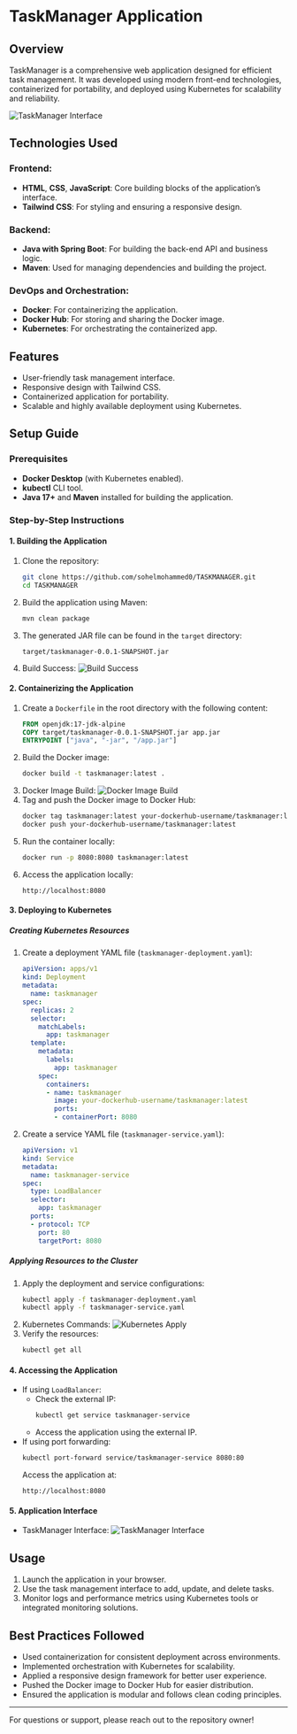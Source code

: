 # TaskManager Application

## Overview
TaskManager is a comprehensive web application designed for efficient task management. It was developed using modern front-end technologies, containerized for portability, and deployed using Kubernetes for scalability and reliability.

![TaskManager Interface](./images/localhost.png)

## Technologies Used

### Frontend:
- **HTML**, **CSS**, **JavaScript**: Core building blocks of the application’s interface.
- **Tailwind CSS**: For styling and ensuring a responsive design.

### Backend:
- **Java with Spring Boot**: For building the back-end API and business logic.
- **Maven**: Used for managing dependencies and building the project.

### DevOps and Orchestration:
- **Docker**: For containerizing the application.
- **Docker Hub**: For storing and sharing the Docker image.
- **Kubernetes**: For orchestrating the containerized app.

## Features
- User-friendly task management interface.
- Responsive design with Tailwind CSS.
- Containerized application for portability.
- Scalable and highly available deployment using Kubernetes.

## Setup Guide

### Prerequisites
- **Docker Desktop** (with Kubernetes enabled).
- **kubectl** CLI tool.
- **Java 17+** and **Maven** installed for building the application.

### Step-by-Step Instructions

#### 1. Building the Application
1. Clone the repository:
   ```bash
   git clone https://github.com/sohelmohammed0/TASKMANAGER.git
   cd TASKMANAGER
   ```
2. Build the application using Maven:
   ```bash
   mvn clean package
   ```
3. The generated JAR file can be found in the `target` directory:
   ```plaintext
   target/taskmanager-0.0.1-SNAPSHOT.jar
   ```
4. Build Success:
   ![Build Success](./images/build_success.png)

#### 2. Containerizing the Application
1. Create a `Dockerfile` in the root directory with the following content:
   ```dockerfile
   FROM openjdk:17-jdk-alpine
   COPY target/taskmanager-0.0.1-SNAPSHOT.jar app.jar
   ENTRYPOINT ["java", "-jar", "/app.jar"]
   ```
2. Build the Docker image:
   ```bash
   docker build -t taskmanager:latest .
   ```
3. Docker Image Build:
   ![Docker Image Build](./images/dockerimagebuild.png)
4. Tag and push the Docker image to Docker Hub:
   ```bash
   docker tag taskmanager:latest your-dockerhub-username/taskmanager:latest
   docker push your-dockerhub-username/taskmanager:latest
   ```
5. Run the container locally:
   ```bash
   docker run -p 8080:8080 taskmanager:latest
   ```
6. Access the application locally:
   ```
   http://localhost:8080
   ```

#### 3. Deploying to Kubernetes

##### Creating Kubernetes Resources
1. Create a deployment YAML file (`taskmanager-deployment.yaml`):
   ```yaml
   apiVersion: apps/v1
   kind: Deployment
   metadata:
     name: taskmanager
   spec:
     replicas: 2
     selector:
       matchLabels:
         app: taskmanager
     template:
       metadata:
         labels:
           app: taskmanager
       spec:
         containers:
         - name: taskmanager
           image: your-dockerhub-username/taskmanager:latest
           ports:
           - containerPort: 8080
   ```
2. Create a service YAML file (`taskmanager-service.yaml`):
   ```yaml
   apiVersion: v1
   kind: Service
   metadata:
     name: taskmanager-service
   spec:
     type: LoadBalancer
     selector:
       app: taskmanager
     ports:
     - protocol: TCP
       port: 80
       targetPort: 8080
   ```

##### Applying Resources to the Cluster
1. Apply the deployment and service configurations:
   ```bash
   kubectl apply -f taskmanager-deployment.yaml
   kubectl apply -f taskmanager-service.yaml
   ```
2. Kubernetes Commands:
   ![Kubernetes Apply](./images/k8s.png)
3. Verify the resources:
   ```bash
   kubectl get all
   ```

#### 4. Accessing the Application
- If using `LoadBalancer`:
  - Check the external IP:
    ```bash
    kubectl get service taskmanager-service
    ```
  - Access the application using the external IP.
- If using port forwarding:
  ```bash
  kubectl port-forward service/taskmanager-service 8080:80
  ```
  Access the application at:
  ```
  http://localhost:8080
  ```

#### 5. Application Interface
- TaskManager Interface:
  ![TaskManager Interface](./images/localhost.png)

## Usage
1. Launch the application in your browser.
2. Use the task management interface to add, update, and delete tasks.
3. Monitor logs and performance metrics using Kubernetes tools or integrated monitoring solutions.

## Best Practices Followed
- Used containerization for consistent deployment across environments.
- Implemented orchestration with Kubernetes for scalability.
- Applied a responsive design framework for better user experience.
- Pushed the Docker image to Docker Hub for easier distribution.
- Ensured the application is modular and follows clean coding principles.

---

For questions or support, please reach out to the repository owner!

